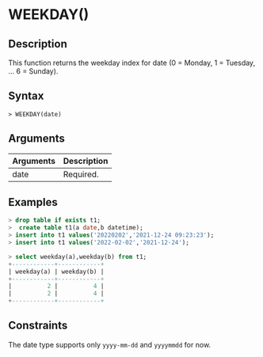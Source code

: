 # **WEEKDAY()**

## **Description**

This function returns the weekday index for date (0 = Monday, 1 = Tuesday, … 6 = Sunday).

## **Syntax**

```
> WEEKDAY(date)
```

## **Arguments**

|  Arguments   | Description  |
|  ----  | ----  |
| date  | Required.  |

## **Examples**

```sql
> drop table if exists t1;
>  create table t1(a date,b datetime);
> insert into t1 values('20220202','2021-12-24 09:23:23');
> insert into t1 values('2022-02-02','2021-12-24');

> select weekday(a),weekday(b) from t1;
+------------+------------+
| weekday(a) | weekday(b) |
+------------+------------+
|          2 |          4 |
|          2 |          4 |
+------------+------------+
```

## **Constraints**

The date type supports only `yyyy-mm-dd` and `yyyymmdd` for now.
